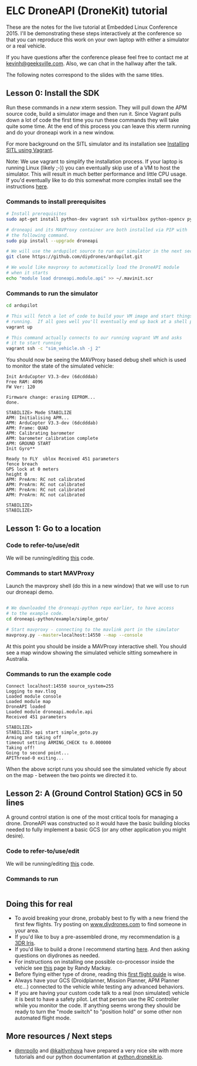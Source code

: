 # ELC DroneAPI (DroneKit) tutorial

These are the notes for the live tutorial at Embedded Linux Conference 2015.  I'll be demonstrating these steps interactively at the conference so that you can reproduce this work on your own laptop with either a simulator or a real vehicle.

If you have questions after the conference please feel free to contact me at kevinh@geeksville.com.  Also, we can chat in the hallway after the talk.

The following notes correspond to the slides with the same titles.

## Lesson 0: Install the SDK

Run these commands in a _new_ xterm session.  They will pull down the APM source code, build a simulator image and then run it.  Since Vagrant pulls down a lot of code the first time you run these commands they will take quite some time.  At the end of this process you can leave this xterm running and do your droneapi work in a new window.

For more background on the SITL simulator and its installation see [Installing SITL using Vagrant](http://dev.ardupilot.com/wiki/simulation-2/sitl-simulator-software-in-the-loop/setting-up-sitl-using-vagrant/).

Note: We use vagrant to simplify the installation process.  If your laptop is running Linux (likely ;-)) you can eventually skip use of a VM to host the simulator.  This will result in much better performance and little CPU usage.  If you'd eventually like to do this somewhat more complex install see the instructions [here](http://dev.ardupilot.com/wiki/simulation-2/sitl-simulator-software-in-the-loop/setting-up-sitl-on-linux/).

### Commands to install prerequisites
```bash
# Install prerequisites
sudo apt-get install python-dev vagrant ssh virtualbox python-opencv python-wxgtk

# droneapi and its MAVProxy container are both installed via PIP with
# the following command.
sudo pip install --upgrade droneapi

# We will use the ardupilot source to run our simulator in the next section
git clone https://github.com/diydrones/ardupilot.git

# We would like mavproxy to automatically load the DroneAPI module
# when it starts
echo "module load droneapi.module.api" >> ~/.mavinit.scr
```

### Commands to run the simulator
```bash
cd ardupilot

# This will fetch a lot of code to build your VM image and start things
# running.  If all goes well you'll eventually end up back at a shell prompt.
vagrant up

# This command actually connects to our running vagrant VM and asks
# it to start running
vagrant ssh -c "sim_vehicle.sh -j 2"

```

You should now be seeing the MAVProxy based debug shell which is used to monitor the state of the simulated vehicle:

```
Init ArduCopter V3.3-dev (6dcdddab)
Free RAM: 4096
FW Ver: 120

Firmware change: erasing EEPROM...
done.

STABILIZE> Mode STABILIZE
APM: Initialising APM...
APM: ArduCopter V3.3-dev (6dcdddab)
APM: Frame: QUAD
APM: Calibrating barometer
APM: barometer calibration complete
APM: GROUND START
Init Gyro**

Ready to FLY  ublox Received 451 parameters
fence breach
GPS lock at 0 meters
height 0
APM: PreArm: RC not calibrated
APM: PreArm: RC not calibrated
APM: PreArm: RC not calibrated
APM: PreArm: RC not calibrated

STABILIZE>
STABILIZE>
```

## Lesson 1: Go to a location

### Code to refer-to/use/edit

We will be running/editing [this](example/simple_goto/simple_goto.py) code.

### Commands to start MAVProxy

Launch the mavproxy shell (do this in a new window) that we will use to run our droneapi demo.

```bash

# We downloaded the droneapi-python repo earlier, to have access
# to the example code.
cd droneapi-python/example/simple_goto/

# Start mavproxy - connecting to the mavlink port in the simulator
mavproxy.py --master=localhost:14550 --map --console
```

At this point you should be inside a MAVProxy interactive shell.  You should see a map window showing the simulated vehicle sitting somewhere in Australia.

### Commands to run the example code

```
Connect localhost:14550 source_system=255
Logging to mav.tlog
Loaded module console
Loaded module map
DroneAPI loaded
Loaded module droneapi.module.api
Received 451 parameters

STABILIZE>
STABILIZE> api start simple_goto.py
Arming and taking off
timeout setting ARMING_CHECK to 0.000000
Taking off!
Going to second point...
APIThread-0 exiting...
```
When the above script runs you should see the simulated vehicle fly about on the map - between the two points we directed it to.

## Lesson 2: A (Ground Control Station) GCS in 50 lines

A ground control station is one of the most critical tools for managing a drone.  DroneAPI was constructed so it would have the basic building blocks needed to fully implement a basic GCS (or any other application you might desire).

### Code to refer-to/use/edit

We will be running/editing [this](example/gcs/microgcs.py) code.

### Commands to run
```bash
```

## Doing this for real

* To avoid breaking your drone, probably best to fly with a new
friend the first few flights.  Try posting on www.diydrones.com to
find someone in your area.
* If you'd like to buy a pre-assembled drone, my recommendation is
[a 3DR Iris](https://store.3drobotics.com/products/iris).
* If you'd like to build a drone I recommend starting [here](http://copter.ardupilot.com/).  And then asking questions on diydrones as needed.
* For instructions on installing one possible co-processor inside the vehicle see [this](http://dev.ardupilot.com/wiki/companion-computers/odroid-via-mavlink/) page by Randy Mackay.
* Before flying either type of drone, reading this [first flight guide](http://copter.ardupilot.com/wiki/flying-arducopter/) is wise.
* Always have your GCS (Droidplanner, Mission Planner, APM Planner etc...) connected to the vehicle while testing any advanced behaviors.
* If you are having your custom code talk to a real (non simulated)
vehicle it is best to have a safety pilot.  Let that person use the RC controller while you monitor the code.  If anything seems wrong they should be ready to turn the "mode switch" to "position hold" or some other non automated flight mode.

## More resources / Next steps

* [@mrpollo](https://github.com/mrpollo) and [@kaitlynhova](https://github.com/kaitlynhova) have prepared a very nice site with more tutorials and our python documentation at [python.dronekit.io](http://python.dronekit.io/).  
